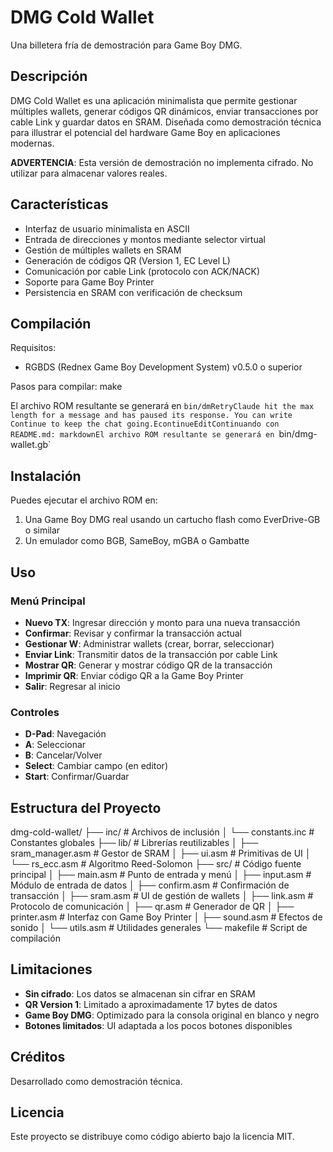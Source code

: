 # DMG Cold Wallet

Una billetera fría de demostración para Game Boy DMG.

## Descripción

DMG Cold Wallet es una aplicación minimalista que permite gestionar múltiples wallets, generar códigos QR dinámicos, enviar transacciones por cable Link y guardar datos en SRAM. Diseñada como demostración técnica para illustrar el potencial del hardware Game Boy en aplicaciones modernas.

**ADVERTENCIA**: Esta versión de demostración no implementa cifrado. No utilizar para almacenar valores reales.

## Características

- Interfaz de usuario minimalista en ASCII
- Entrada de direcciones y montos mediante selector virtual
- Gestión de múltiples wallets en SRAM
- Generación de códigos QR (Version 1, EC Level L)
- Comunicación por cable Link (protocolo con ACK/NACK)
- Soporte para Game Boy Printer
- Persistencia en SRAM con verificación de checksum

## Compilación

Requisitos:
- RGBDS (Rednex Game Boy Development System) v0.5.0 o superior

Pasos para compilar:
make

El archivo ROM resultante se generará en `bin/dmRetryClaude hit the max length for a message and has paused its response. You can write Continue to keep the chat going.EcontinueEditContinuando con README.md:
markdownEl archivo ROM resultante se generará en `bin/dmg-wallet.gb`

## Instalación

Puedes ejecutar el archivo ROM en:

1. Una Game Boy DMG real usando un cartucho flash como EverDrive-GB o similar
2. Un emulador como BGB, SameBoy, mGBA o Gambatte

## Uso

### Menú Principal

- **Nuevo TX**: Ingresar dirección y monto para una nueva transacción
- **Confirmar**: Revisar y confirmar la transacción actual
- **Gestionar W**: Administrar wallets (crear, borrar, seleccionar)
- **Enviar Link**: Transmitir datos de la transacción por cable Link
- **Mostrar QR**: Generar y mostrar código QR de la transacción
- **Imprimir QR**: Enviar código QR a la Game Boy Printer
- **Salir**: Regresar al inicio

### Controles

- **D-Pad**: Navegación
- **A**: Seleccionar
- **B**: Cancelar/Volver
- **Select**: Cambiar campo (en editor)
- **Start**: Confirmar/Guardar

## Estructura del Proyecto
dmg-cold-wallet/
├── inc/              # Archivos de inclusión
│   └── constants.inc # Constantes globales
├── lib/              # Librerías reutilizables
│   ├── sram_manager.asm # Gestor de SRAM
│   ├── ui.asm        # Primitivas de UI
│   └── rs_ecc.asm    # Algoritmo Reed-Solomon
├── src/              # Código fuente principal
│   ├── main.asm      # Punto de entrada y menú
│   ├── input.asm     # Módulo de entrada de datos
│   ├── confirm.asm   # Confirmación de transacción
│   ├── sram.asm      # UI de gestión de wallets
│   ├── link.asm      # Protocolo de comunicación
│   ├── qr.asm        # Generador de QR
│   ├── printer.asm   # Interfaz con Game Boy Printer
│   ├── sound.asm     # Efectos de sonido
│   └── utils.asm     # Utilidades generales
└── makefile          # Script de compilación

## Limitaciones

- **Sin cifrado**: Los datos se almacenan sin cifrar en SRAM
- **QR Version 1**: Limitado a aproximadamente 17 bytes de datos
- **Game Boy DMG**: Optimizado para la consola original en blanco y negro
- **Botones limitados**: UI adaptada a los pocos botones disponibles

## Créditos

Desarrollado como demostración técnica.

## Licencia

Este proyecto se distribuye como código abierto bajo la licencia MIT.